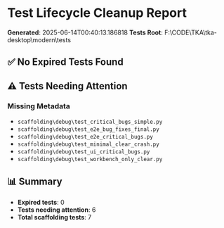 # Test Lifecycle Cleanup Report

**Generated**: 2025-06-14T00:40:13.186818
**Tests Root**: F:\CODE\TKA\tka-desktop\modern\tests

## ✅ No Expired Tests Found

## ⚠️ Tests Needing Attention

### Missing Metadata
- `scaffolding\debug\test_critical_bugs_simple.py`
- `scaffolding\debug\test_e2e_bug_fixes_final.py`
- `scaffolding\debug\test_e2e_critical_bugs.py`
- `scaffolding\debug\test_minimal_clear_crash.py`
- `scaffolding\debug\test_ui_critical_bugs.py`
- `scaffolding\debug\test_workbench_only_clear.py`

## 📊 Summary

- **Expired tests**: 0
- **Tests needing attention**: 6
- **Total scaffolding tests**: 7
